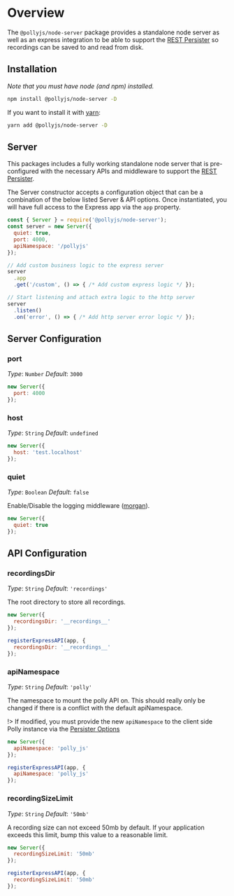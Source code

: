 # Overview

The `@pollyjs/node-server` package provides a standalone node server as well as
an express integration to be able to support the [REST Persister](persisters/rest)
so recordings can be saved to and read from disk.

## Installation

_Note that you must have node (and npm) installed._

```bash
npm install @pollyjs/node-server -D
```

If you want to install it with [yarn](https://yarnpkg.com):

```bash
yarn add @pollyjs/node-server -D
```

## Server

This packages includes a fully working standalone node server that is pre-configured
with the necessary APIs and middleware to support the [REST Persister](persisters/rest).

The Server constructor accepts a configuration object that can be a combination
of the below listed Server & API options. Once instantiated, you will have
full access to the Express app via the `app` property.

```js
const { Server } = require('@pollyjs/node-server');
const server = new Server({
  quiet: true,
  port: 4000,
  apiNamespace: '/pollyjs'
});

// Add custom business logic to the express server
server
  .app
  .get('/custom', () => { /* Add custom express logic */ });

// Start listening and attach extra logic to the http server
server
  .listen()
  .on('error', () => { /* Add http server error logic */ });
```

## Server Configuration

### port

_Type_: `Number`
_Default_: `3000`

```js
new Server({
  port: 4000
});
```

### host

_Type_: `String`
_Default_: `undefined`

```js
new Server({
  host: 'test.localhost'
});
```

### quiet

_Type_: `Boolean`
_Default_: `false`

Enable/Disable the logging middleware ([morgan](https://github.com/expressjs/morgan)).

```js
new Server({
  quiet: true
});
```

## API Configuration

### recordingsDir

_Type_: `String`
_Default_: `'recordings'`

The root directory to store all recordings.

```js
new Server({
  recordingsDir: '__recordings__'
});

registerExpressAPI(app, {
  recordingsDir: '__recordings__'
});
```

### apiNamespace

_Type_: `String`
_Default_: `'polly'`

The namespace to mount the polly API on. This should really only be changed
if there is a conflict with the default apiNamespace.

!> If modified, you must provide the new `apiNamespace` to the client side Polly
instance via the [Persister Options](persisters/rest#apinamespace)

```js
new Server({
  apiNamespace: 'polly_js'
});

registerExpressAPI(app, {
  apiNamespace: 'polly_js'
});
```

### recordingSizeLimit

_Type_: `String`
_Default_: `'50mb'`

A recording size can not exceed 50mb by default.  If your application exceeds this limit, bump this value to a reasonable limit.

```js
new Server({
  recordingSizeLimit: '50mb'
});

registerExpressAPI(app, {
  recordingSizeLimit: '50mb'
});
```